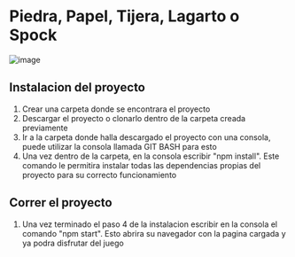 # Piedra, Papel, Tijera, Lagarto o Spock

![image](https://github.com/MatiasTixeira/unq-ui-Matias-Tixeira-trabajo-final/assets/71102765/d284d314-be7a-4e8d-8904-738bac2edc09)

## Instalacion del proyecto 

1. Crear una carpeta donde se encontrara el proyecto
2. Descargar el proyecto o clonarlo dentro de la carpeta creada previamente
3. Ir a la carpeta donde halla descargado el proyecto con una consola, puede utilizar la consola llamada GIT BASH para esto
4. Una vez dentro de la carpeta, en la consola escribir "npm install". Este comando le permitira instalar todas las dependencias propias del proyecto para su correcto funcionamiento

## Correr el proyecto 

1. Una vez terminado el paso 4 de la instalacion escribir en la consola el comando "npm start". Esto abrira su navegador con la pagina cargada y ya podra disfrutar del juego
